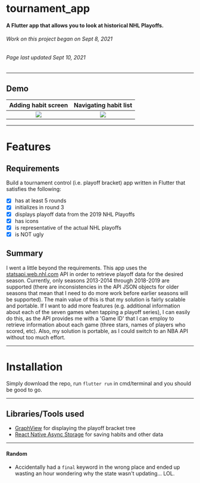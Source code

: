 # tournament_app
#### A Flutter app that allows you to look at historical NHL Playoffs.
###### *Work on this project began on Sept 8, 2021*
###### *Page last updated Sept 10, 2021*
---
## Demo
Adding habit screen        |  Navigating habit list
:-------------------------:|:-------------------------:
![](http://g.recordit.co/8OQMVvc6T5.gif)    |   ![](http://g.recordit.co/A3jacBz8kG.gif)
---
 # Features
 ## Requirements
 Build a tournament control (i.e. playoff bracket) app written in Flutter that satisfies the following:
- [x] has at least 5 rounds
- [x] initializes in round 3
- [x] displays playoff data from the 2019 NHL Playoffs
- [x] has icons
- [x] is representative of the actual NHL playoffs
- [x] is NOT ugly
## Summary
I went a little beyond the requirements. This app uses the [statsapi.web.nhl.com](https://gitlab.com/dword4/nhlapi/-/blob/master/stats-api.md) API in order to retrieve playoff data for the desired season. Currently, only seasons 2013-2014 through 2018-2019 are supported (there are inconsistencies in the API JSON objects for older seasons that mean that I need to do more work before earlier seasons will be supported). The main value of this is that my solution is fairly scalable and portable. If I want to add more features (e.g. additional information about each of the seven games when tapping a playoff series), I can easily do this, as the API provides me with a 'Game ID' that I can employ to retrieve information about each game (three stars, names of players who scored, etc). Also, my solution is portable, as I could switch to an NBA API without too much effort.

---
# Installation
Simply download the repo, run `flutter run` in cmd/terminal and you should be good to go.

---
## Libraries/Tools used
- [GraphView](https://pub.dev/packages/graphview) for displaying the playoff bracket tree
- [React Native Async Storage](https://react-native-async-storage.github.io/async-storage/) for saving habits and other data
---
#### Random
- Accidentally had a `final` keyword in the wrong place and ended up wasting an hour wondering why the state wasn't updating... LOL.
